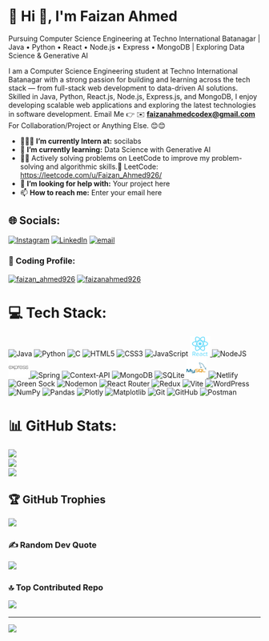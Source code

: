 # 💫 Hi 👋, I'm Faizan Ahmed

Pursuing Computer Science Engineering at Techno International Batanagar | Java • Python • React • Node.js • Express • MongoDB | Exploring Data Science & Generative AI

 I am a Computer Science Engineering student at Techno International Batanagar with a strong passion for building and learning across the tech stack — from full-stack web development to data-driven AI solutions.
Skilled in Java, Python, React.js, Node.js, Express.js, and MongoDB, I enjoy developing scalable web applications and exploring the latest technologies in software development.
Email Me 👉 ✉️ **faizanahmedcodex@gmail.com** For Collaboration/Project or Anything Else. 😊😊

- 👨🏻‍💼 **I’m currently Intern at:** socilabs
- 🌱 **I’m currently learning:** Data Science with Generative AI
- 👨‍💻 Actively solving problems on LeetCode to improve my problem-solving and algorithmic skills.🔗 LeetCode: https://leetcode.com/u/Faizan_Ahmed926/
- 🤔 **I’m looking for help with:** Your project here
- 📫 **How to reach me:** Enter your email here
## 🌐 Socials:
[![Instagram](https://img.shields.io/badge/Instagram-%23E4405F.svg?logo=Instagram&logoColor=white)](https://instagram.com/faizan_ahmed926) [![LinkedIn](https://img.shields.io/badge/LinkedIn-%230077B5.svg?logo=linkedin&logoColor=white)](https://linkedin.com/in/faizanahmed926) [![email](https://img.shields.io/badge/Email-D14836?logo=gmail&logoColor=white)](mailto:faizanahmedcodex@gmail.com) 

<h3 align="left">🧠 Coding Profile:</h3>
<p align="left">
<a href="https://www.leetcode.com/faizan_ahmed926" target="blank"><img align="center" src="https://raw.githubusercontent.com/rahuldkjain/github-profile-readme-generator/master/src/images/icons/Social/leet-code.svg" alt="faizan_ahmed926" height="30" width="40" /></a>
<a href="https://auth.geeksforgeeks.org/user/faizanahmed926" target="blank"><img align="center" src="https://raw.githubusercontent.com/rahuldkjain/github-profile-readme-generator/master/src/images/icons/Social/geeks-for-geeks.svg" alt="faizanahmed926" height="30" width="40" /></a>
</p>

# 💻 Tech Stack:
![Java](https://img.shields.io/badge/java-%23ED8B00.svg?style=for-the-badge&logo=openjdk&logoColor=white) ![Python](https://img.shields.io/badge/python-3670A0?style=for-the-badge&logo=python&logoColor=ffdd54) ![C](https://img.shields.io/badge/c-%2300599C.svg?style=for-the-badge&logo=c&logoColor=white) ![HTML5](https://img.shields.io/badge/html5-%23E34F26.svg?style=for-the-badge&logo=html5&logoColor=white) ![CSS3](https://img.shields.io/badge/css3-%231572B6.svg?style=for-the-badge&logo=css3&logoColor=white) ![JavaScript](https://img.shields.io/badge/javascript-%23323330.svg?style=for-the-badge&logo=javascript&logoColor=%23F7DF1E)      <a href="https://reactjs.org/" target="_blank" rel="noreferrer"> <img src="https://raw.githubusercontent.com/devicons/devicon/master/icons/react/react-original-wordmark.svg" alt="react" width="40" height="40"/> </a>   ![NodeJS](https://img.shields.io/badge/node.js-6DA55F?style=for-the-badge&logo=node.js&logoColor=white)   <a href="https://expressjs.com" target="_blank" rel="noreferrer"> <img src="https://raw.githubusercontent.com/devicons/devicon/master/icons/express/express-original-wordmark.svg" alt="express" width="40" height="40"/> </a>  ![Spring](https://img.shields.io/badge/spring-%236DB33F.svg?style=for-the-badge&logo=spring&logoColor=white) ![Context-API](https://img.shields.io/badge/Context--Api-000000?style=for-the-badge&logo=react) ![MongoDB](https://img.shields.io/badge/MongoDB-%234ea94b.svg?style=for-the-badge&logo=mongodb&logoColor=white)  ![SQLite](https://img.shields.io/badge/sqlite-%2307405e.svg?style=for-the-badge&logo=sqlite&logoColor=white) <a href="https://www.mysql.com/" target="_blank" rel="noreferrer"> <img src="https://raw.githubusercontent.com/devicons/devicon/master/icons/mysql/mysql-original-wordmark.svg" alt="mysql" width="40" height="40"/> </a> ![Netlify](https://img.shields.io/badge/netlify-%23000000.svg?style=for-the-badge&logo=netlify&logoColor=#00C7B7)  ![Green Sock](https://img.shields.io/badge/green%20sock-88CE02?style=for-the-badge&logo=greensock&logoColor=white) ![Nodemon](https://img.shields.io/badge/NODEMON-%23323330.svg?style=for-the-badge&logo=nodemon&logoColor=%BBDEAD) ![React Router](https://img.shields.io/badge/React_Router-CA4245?style=for-the-badge&logo=react-router&logoColor=white) ![Redux](https://img.shields.io/badge/redux-%23593d88.svg?style=for-the-badge&logo=redux&logoColor=white) ![Vite](https://img.shields.io/badge/vite-%23646CFF.svg?style=for-the-badge&logo=vite&logoColor=white) ![WordPress](https://img.shields.io/badge/WordPress-%23117AC9.svg?style=for-the-badge&logo=WordPress&logoColor=white)  ![NumPy](https://img.shields.io/badge/numpy-%23013243.svg?style=for-the-badge&logo=numpy&logoColor=white) ![Pandas](https://img.shields.io/badge/pandas-%23150458.svg?style=for-the-badge&logo=pandas&logoColor=white) ![Plotly](https://img.shields.io/badge/Plotly-%233F4F75.svg?style=for-the-badge&logo=plotly&logoColor=white) ![Matplotlib](https://img.shields.io/badge/Matplotlib-%23ffffff.svg?style=for-the-badge&logo=Matplotlib&logoColor=black) ![Git](https://img.shields.io/badge/git-%23F05033.svg?style=for-the-badge&logo=git&logoColor=white) ![GitHub](https://img.shields.io/badge/github-%23121011.svg?style=for-the-badge&logo=github&logoColor=white) ![Postman](https://img.shields.io/badge/Postman-FF6C37?style=for-the-badge&logo=postman&logoColor=white)


# 📊 GitHub Stats:
![](https://github-readme-stats.vercel.app/api?username=FaizanAhmed926&theme=dark&hide_border=false&include_all_commits=true&count_private=false)<br/>
![](https://nirzak-streak-stats.vercel.app/?user=FaizanAhmed926&theme=dark&hide_border=false)<br/>
![](https://github-readme-stats.vercel.app/api/top-langs/?username=FaizanAhmed926&theme=dark&hide_border=false&include_all_commits=true&count_private=false&layout=compact)

## 🏆 GitHub Trophies
![](https://github-profile-trophy.vercel.app/?username=FaizanAhmed926&theme=radical&no-frame=false&no-bg=true&margin-w=4)

### ✍️ Random Dev Quote
![](https://quotes-github-readme.vercel.app/api?type=horizontal&theme=radical)

### 🔝 Top Contributed Repo
![](https://github-contributor-stats.vercel.app/api?username=FaizanAhmed926&limit=5&theme=dark&combine_all_yearly_contributions=true)

---
[![](https://visitcount.itsvg.in/api?id=FaizanAhmed926&icon=0&color=0)](https://visitcount.itsvg.in)

<!-- Proudly created with GPRM ( https://gprm.itsvg.in ) -->
